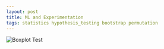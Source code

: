 ```yaml
---
layout: post
title: ML and Experimentation
tags: statistics hypothesis_testing bootstrap permutation
---
```


![Boxplot Test]('https://github.com/cjenniferwong/statistical_analyses/blob/master/assets/Boxplot.svg')
